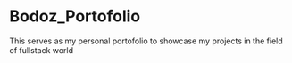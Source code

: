# Bodoz_Portofolio
This serves as my personal portofolio to showcase my projects in the field of fullstack world
